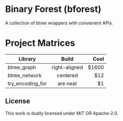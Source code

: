 # Binary Forest (bforest)

A collection of btree wrappers with convenient APIs.

# Project Matrices

| Library          | Build         | Cool  |
| ---------------- |:-------------:| -----:|
| btree_graph      | right-aligned | $1600 |
| btree_network    | centered      |   $12 |
| try_encoding_for | are neat      |    $1 |

## License

This work is dually licensed under MIT OR Apache-2.0.
